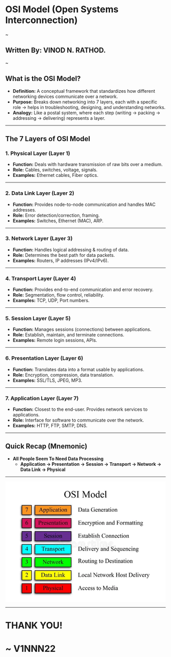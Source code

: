 # OSI Model (Open Systems Interconnection)  
~
## Written By: VINOD N. RATHOD.  
~

## What is the OSI Model?  
- **Definition:** A conceptual framework that standardizes how different networking devices communicate over a network.  
- **Purpose:** Breaks down networking into 7 layers, each with a specific role → helps in troubleshooting, designing, and understanding networks.  
- **Analogy:** Like a postal system, where each step (writing → packing → addressing → delivering) represents a layer.  

---

## The 7 Layers of OSI Model  

### 1. Physical Layer (Layer 1)  
- **Function:** Deals with hardware transmission of raw bits over a medium.  
- **Role:** Cables, switches, voltage, signals.  
- **Examples:** Ethernet cables, Fiber optics.  

---

### 2. Data Link Layer (Layer 2)  
- **Function:** Provides node-to-node communication and handles MAC addresses.  
- **Role:** Error detection/correction, framing.  
- **Examples:** Switches, Ethernet (MAC), ARP.  

---

### 3. Network Layer (Layer 3)  
- **Function:** Handles logical addressing & routing of data.  
- **Role:** Determines the best path for data packets.  
- **Examples:** Routers, IP addresses (IPv4/IPv6).  

---

### 4. Transport Layer (Layer 4)  
- **Function:** Provides end-to-end communication and error recovery.  
- **Role:** Segmentation, flow control, reliability.  
- **Examples:** TCP, UDP, Port numbers.  

---

### 5. Session Layer (Layer 5)  
- **Function:** Manages sessions (connections) between applications.  
- **Role:** Establish, maintain, and terminate connections.  
- **Examples:** Remote login sessions, APIs.  

---

### 6. Presentation Layer (Layer 6)  
- **Function:** Translates data into a format usable by applications.  
- **Role:** Encryption, compression, data translation.  
- **Examples:** SSL/TLS, JPEG, MP3.  

---

### 7. Application Layer (Layer 7)  
- **Function:** Closest to the end-user. Provides network services to applications.  
- **Role:** Interface for software to communicate over the network.  
- **Examples:** HTTP, FTP, SMTP, DNS.  

---

## Quick Recap (Mnemonic)  
- **All People Seem To Need Data Processing**  
  - **Application → Presentation → Session → Transport → Network → Data Link → Physical**  

---

![Diagram](Assets/osi.webp)  

---

# THANK YOU!  
# ~ **V1NNN22**  
